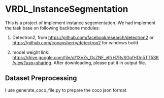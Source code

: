 # VRDL_InstanceSegmentation

This is a project of implement instance segementation. We had implement the task base on following backbone modules:

1. Detectron2, from https://github.com/facebookresearch/detectron2 or https://github.com/conansherry/detectron2 for windows build

2. model weight link: https://drive.google.com/file/d/1XvZv_GsZNF_eIfrH7RvSGpfHDn5TT5SK/view?usp=sharing. After downloading, please put it in output file.


## Dataset Preprocessing

I use generate_coco_file.py to prepare the coco json format.
